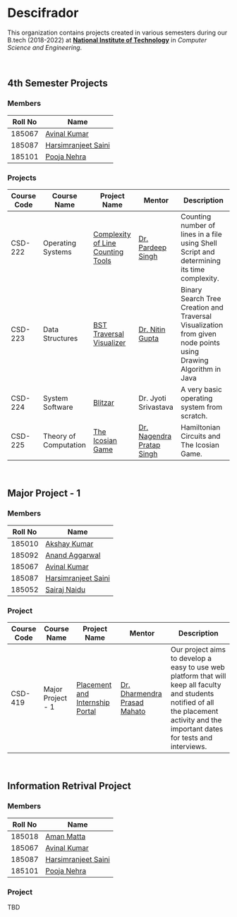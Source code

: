 
# Descifrador


This organization contains projects created in various semesters during our B.tech (2018-2022) at **[National Institute of Technology](https://nith.ac.in)** in *Computer Science and Engineering*. 

<br>

## 4th Semester Projects

### Members

| Roll No | Name |
| --- | --- |
| 185067 | [Avinal Kumar](https://github.com/avinal/) |
| 185087 | [Harsimranjeet Saini](https://github.com/harry-stark/) |
| 185101 | [Pooja Nehra](https://github.com/pooja5101/) |

### Projects

| Course Code | Course Name | Project Name | Mentor | Description |
| --- | --- | --- | --- | --- |
| CSD-222 | Operating Systems | [Complexity of Line Counting Tools](https://github.com/Descifrador/Line-Count-Complexity-OS) | [Dr. Pardeep Singh](https://www.linkedin.com/in/dr-pardeep-singh-b3861519/) | Counting number of lines in a file using Shell Script and determining its time complexity. |
| CSD-223 | Data Structures | [BST Traversal Visualizer](https://github.com/Descifrador/Binary-Search-Tree-Travarsal) | [Dr. Nitin Gupta](https://www.linkedin.com/in/nitin-gupta-81003618/) | Binary Search Tree Creation and Traversal Visualization from given node points using Drawing Algorithm in Java |
| CSD-224 | System Software | [Blitzar](https://github.com/Descifrador/blitzar) | Dr. Jyoti Srivastava | A very basic operating system from scratch. | 
| CSD-225 | Theory of Computation | [The Icosian Game](https://github.com/Descifrador/The-Icosian-Game-TOC) | [Dr. Nagendra Pratap Singh](https://www.linkedin.com/in/dr-nagendra-pratap-singh-b1b0bb47/) | Hamiltonian Circuits and The Icosian Game. |

<br>

## Major Project - 1

### Members

| Roll No | Name |
| --- | --- |
| 185010 | [Akshay Kumar](https://github.com/akshaykumar99)  |
| 185092 | [Anand Aggarwal](https://github.com/anand9git) |
| 185067 | [Avinal Kumar](https://github.com/avinal) |
| 185087 | [Harsimranjeet Saini](https://github.com) |
| 185052 | [Sairaj Naidu](https://github.com/Sairajnaidu5525) |


### Project

| Course Code | Course Name | Project Name | Mentor | Description |
| --- | --- | --- | --- | --- |
| CSD-419 | Major Project - 1 | [Placement and Internship Portal](https://github.com/Descifrador/nith-recruiter) | [Dr. Dharmendra Prasad Mahato](https://www.linkedin.com/in/dr-dharmendra-prasad-mahato-6a271b6b/) | Our project aims to develop a easy to use web platform that will keep all faculty and students notified of all the placement activity and the important dates for tests and interviews. |

<br>

## Information Retrival Project

### Members

| Roll No | Name |
| --- | --- |
| 185018 | [Aman Matta](https://github.com/AmanMatta) |
| 185067 | [Avinal Kumar](https://github.com/avinal/) |
| 185087 | [Harsimranjeet Saini](https://github.com/harry-stark/) |
| 185101 | [Pooja Nehra](https://github.com/pooja5101/) |


### Project

TBD
 
